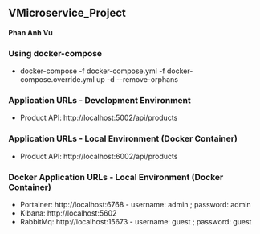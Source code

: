 ## VMicroservice_Project

**Phan Anh Vu**

### Using docker-compose
- docker-compose -f docker-compose.yml -f docker-compose.override.yml up -d --remove-orphans

### Application URLs - Development Environment
- Product API: http://localhost:5002/api/products

### Application URLs - Local Environment (Docker Container)
- Product API: http://localhost:6002/api/products

### Docker Application URLs - Local Environment (Docker Container)
- Portainer: http://localhost:6768 - username: admin ; password: admin
- Kibana: http://localhost:5602 
- RabbitMq: http://localhost:15673 - username: guest ; password: guest